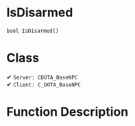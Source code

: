# IsDisarmed
```
bool IsDisarmed()
```
# Class
✔ `Server: CDOTA_BaseNPC`  
✔ `Client: C_DOTA_BaseNPC`  

# Function Description

